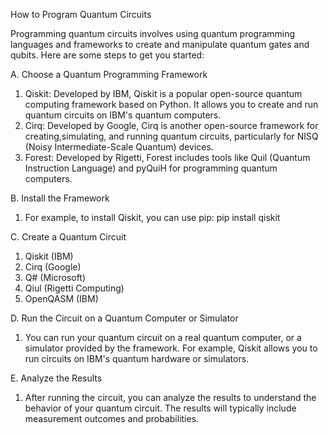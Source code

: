 How to Program Quantum Circuits

Programming quantum circuits involves using quantum programming languages and frameworks to create and manipulate quantum gates and qubits. Here are some steps to get you started: 

A. Choose a Quantum Programming Framework
   1. Qiskit: Developed by IBM, Qiskit is a popular open-source quantum computing framework 
      based on Python. It allows you to create and run quantum circuits on IBM's quantum 
      computers.
   2. Cirq: Developed by Google, Cirq is another open-source framework for
   creating,simulating, and running quantum circuits, particularly for
   NISQ (Noisy Intermediate-Scale Quantum) devices.
   3. Forest: Developed by Rigetti, Forest includes tools like Quil (Quantum Instruction Language) and pyQuiH for programming quantum computers.

B. Install the Framework
   1. For example, to install Qiskit, you can use pip:
      pip install qiskit

C. Create a Quantum Circuit
   1. Qiskit (IBM)
   2. Cirq (Google)
   3. Q# (Microsoft)
   4. Qiul (Rigetti Computing)
   5. OpenQASM (IBM)

D. Run the Circuit on a Quantum Computer or Simulator
   1. You can run your quantum circuit on a real quantum computer, or a simulator provided by the framework. For example, Qiskit allows you to run circuits on IBM's quantum hardware or simulators.

E. Analyze the Results
   1. After running the circuit, you can analyze the results to understand the behavior of your quantum circuit. The results will typically include measurement outcomes and probabilities.
